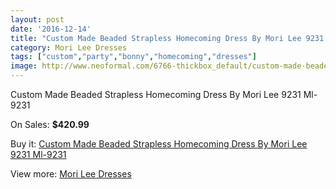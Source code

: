 ```yaml
---
layout: post
date: '2016-12-14'
title: "Custom Made Beaded Strapless Homecoming Dress By Mori Lee 9231 Ml-9231"
category: Mori Lee Dresses
tags: ["custom","party","bonny","homecoming","dresses"]
image: http://www.neoformal.com/6766-thickbox_default/custom-made-beaded-strapless-homecoming-dress-by-mori-lee-9231-ml-9231.jpg
---
```

Custom Made Beaded Strapless Homecoming Dress By Mori Lee 9231 Ml-9231

On Sales: **$420.99**
<a href="https://www.neoformal.com/en/mori-lee-dresses/2441-custom-made-beaded-strapless-homecoming-dress-by-mori-lee-9231-ml-9231.html"><amp-img layout="responsive" width="600" height="600" src="//www.neoformal.com/6766-thickbox_default/custom-made-beaded-strapless-homecoming-dress-by-mori-lee-9231-ml-9231.jpg" alt="Custom Made Beaded Strapless Homecoming Dress By Mori Lee 9231 Ml-9231 0" /></a>
<a href="https://www.neoformal.com/en/mori-lee-dresses/2441-custom-made-beaded-strapless-homecoming-dress-by-mori-lee-9231-ml-9231.html"><amp-img layout="responsive" width="600" height="600" src="//www.neoformal.com/6769-thickbox_default/custom-made-beaded-strapless-homecoming-dress-by-mori-lee-9231-ml-9231.jpg" alt="Custom Made Beaded Strapless Homecoming Dress By Mori Lee 9231 Ml-9231 1" /></a>
<a href="https://www.neoformal.com/en/mori-lee-dresses/2441-custom-made-beaded-strapless-homecoming-dress-by-mori-lee-9231-ml-9231.html"><amp-img layout="responsive" width="600" height="600" src="//www.neoformal.com/6768-thickbox_default/custom-made-beaded-strapless-homecoming-dress-by-mori-lee-9231-ml-9231.jpg" alt="Custom Made Beaded Strapless Homecoming Dress By Mori Lee 9231 Ml-9231 2" /></a>
<a href="https://www.neoformal.com/en/mori-lee-dresses/2441-custom-made-beaded-strapless-homecoming-dress-by-mori-lee-9231-ml-9231.html"><amp-img layout="responsive" width="600" height="600" src="//www.neoformal.com/6767-thickbox_default/custom-made-beaded-strapless-homecoming-dress-by-mori-lee-9231-ml-9231.jpg" alt="Custom Made Beaded Strapless Homecoming Dress By Mori Lee 9231 Ml-9231 3" /></a>

Buy it: [Custom Made Beaded Strapless Homecoming Dress By Mori Lee 9231 Ml-9231](https://www.neoformal.com/en/mori-lee-dresses/2441-custom-made-beaded-strapless-homecoming-dress-by-mori-lee-9231-ml-9231.html "Custom Made Beaded Strapless Homecoming Dress By Mori Lee 9231 Ml-9231")

View more: [Mori Lee Dresses](https://www.neoformal.com/en/22-mori-lee-dresses "Mori Lee Dresses")